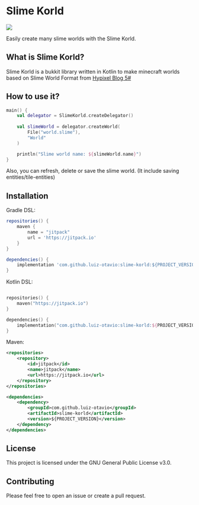 # Slime Korld
[![](https://jitpack.io/v/luiz-otavio/slime-korld.svg)](https://jitpack.io/#luiz-otavio/slime-korld)

Easily create many slime worlds with the Slime Korld.

## What is Slime Korld?
Slime Korld is a bukkit library written in Kotlin to make minecraft worlds based on Slime World Format from [Hypixel Blog 5#](https://hypixel.net/threads/dev-blog-5-storing-your-skyblock-island.2190753/)

## How to use it?
```kotlin
main() {
    val delegator = SlimeKorld.createDelegator()
    
    val slimeWorld = delegator.createWorld(
        File("world.slime"), 
        "World"
    )

    println("Slime world name: ${slimeWorld.name}")
}
```
Also, you can refresh, delete or save the slime world. (It include saving entities/tile-entities)

## Installation
Gradle DSL:
```groovy
repositories() {
    maven {
        name = "jitpack"
        url = 'https://jitpack.io'
    }
}   

dependencies() {
    implementation 'com.github.luiz-otavio:slime-korld:${PROJECT_VERSION}'
}
```

Kotlin DSL:
```kotlin

repositories() {
    maven("https://jitpack.io")
}

dependencies() {
    implementation("com.github.luiz-otavio:slime-korld:${PROJECT_VERSION}")
}
```

Maven:
```xml
<repositories>
    <repository>
        <id>jitpack</id>
        <name>jitpack</name>
        <url>https://jitpack.io</url>
    </repository>
</repositories>

<dependencies>
    <dependency>
        <groupId>com.github.luiz-otavio</groupId>
        <artifactId>slime-korld</artifactId>
        <version>${PROJECT_VERSION}</version>
    </dependency>
</dependencies>
```

## License
This project is licensed under the GNU General Public License v3.0.

## Contributing
Please feel free to open an issue or create a pull request.
